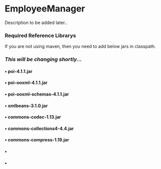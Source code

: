 # EmployeeManager

Description to be added later..


### Required Reference Librarys
If you are not using maven, then you need to add below jars in classpath.
### ***This will be changing shortly...***
#### • poi-4.1.1.jar
#### • poi-ooxml-4.1.1.jar
#### • poi-ooxml-schemas-4.1.1.jar
#### • xmlbeans-3.1.0.jar
#### • commons-codec-1.13.jar
#### • commons-collections4-4.4.jar
#### • commons-compress-1.19.jar
#### •
#### •



